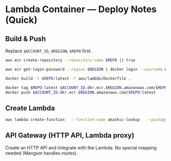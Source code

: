 # Lambda Container — Deploy Notes (Quick)

## Build & Push
Replace `$ACCOUNT_ID`, `$REGION`, `$REPO` first.

```bash
aws ecr create-repository --repository-name $REPO || true

aws ecr get-login-password --region $REGION | docker login --username AWS --password-stdin $ACCOUNT_ID.dkr.ecr.$REGION.amazonaws.com

docker build -t $REPO:latest -f aws/lambda/Dockerfile .

docker tag $REPO:latest $ACCOUNT_ID.dkr.ecr.$REGION.amazonaws.com/$REPO:latest
docker push $ACCOUNT_ID.dkr.ecr.$REGION.amazonaws.com/$REPO:latest
```

## Create Lambda
```bash
aws lambda create-function   --function-name akashic-lookup   --package-type Image   --code ImageUri=$ACCOUNT_ID.dkr.ecr.$REGION.amazonaws.com/$REPO:latest   --role arn:aws:iam::$ACCOUNT_ID:role/YourLambdaRoleWithBasicExecution   --timeout 30 --memory-size 512
```

## API Gateway (HTTP API, Lambda proxy)
Create an HTTP API and integrate with the Lambda. No special mapping needed (Mangum handles routes).
